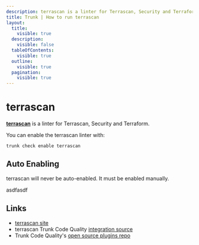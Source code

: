 ```yaml
---
description: terrascan is a linter for Terrascan, Security and Terraform
title: Trunk | How to run terrascan
layout:
  title:
    visible: true
  description:
    visible: false
  tableOfContents:
    visible: true
  outline:
    visible: true
  pagination:
    visible: true
---
```


# terrascan

[**terrascan**](https://github.com/tenable/terrascan#readme) is a linter for Terrascan, Security and Terraform.

You can enable the terrascan linter with:

```shell
trunk check enable terrascan
```

## Auto Enabling

terrascan will never be auto-enabled. It must be enabled manually.






asdfasdf



## Links

- [terrascan site](https://github.com/tenable/terrascan#readme)
- terrascan Trunk Code Quality [integration source](https://github.com/trunk-io/plugins/tree/main/linters/terrascan)
- Trunk Code Quality's [open source plugins repo](https://github.com/trunk-io/plugins/tree/main)

